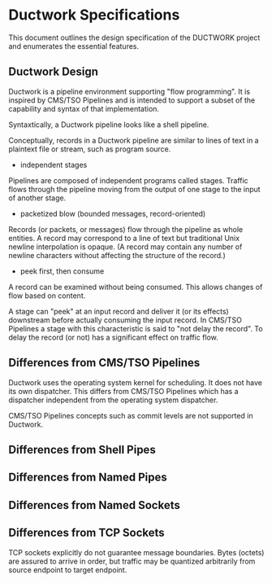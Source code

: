 # Ductwork Specifications

This document outlines the design specification of
the DUCTWORK project and enumerates the essential features.

## Ductwork Design

Ductwork is a pipeline environment supporting "flow programming".
It is inspired by CMS/TSO Pipelines and is intended to support
a subset of the capability and syntax of that implementation.

Syntaxtically, a Ductwork pipeline looks like a shell pipeline.

Conceptually, records in a Ductwork pipeline are similar to lines of text
in a plaintext file or stream, such as program source.

* independent stages

Pipelines are composed of independent programs called stages.
Traffic flows through the pipeline moving from the output of one stage
to the input of another stage.

* packetized blow (bounded messages, record-oriented)

Records (or packets, or messages) flow through the pipeline
as whole entities. A record may correspond to a line of text
but traditional Unix newline interpolation is opaque.
(A record may contain any number of newline characters
without affecting the structure of the record.)

* peek first, then consume

A record can be examined without being consumed.
This allows changes of flow based on content.

A stage can "peek" at an input record and deliver it (or its effects)
downstream before actually consuming the input record. In CMS/TSO Pipelines
a stage with this characteristic is said to "not delay the record".
To delay the record (or not) has a significant effect on traffic flow.



## Differences from CMS/TSO Pipelines

Ductwork uses the operating system kernel for scheduling.
It does not have its own dispatcher. This differs from CMS/TSO Pipelines
which has a dispatcher independent from the operating system dispatcher.

CMS/TSO Pipelines concepts such as commit levels are not supported in Ductwork.

## Differences from Shell Pipes



## Differences from Named Pipes


## Differences from Named Sockets







## Differences from TCP Sockets

TCP sockets explicitly do not guarantee message boundaries.
Bytes (octets) are assured to arrive in order, but traffic may be
quantized arbitrarily from source endpoint to target endpoint.












